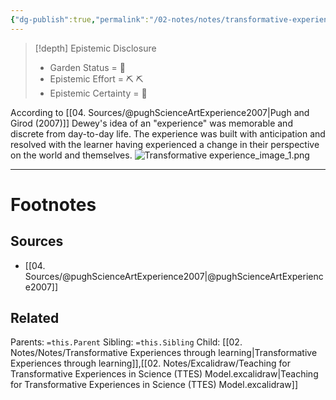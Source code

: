 ```yaml
---
{"dg-publish":true,"permalink":"/02-notes/notes/transformative-experience/","tags":["Note"],"created":"2024-07-04T10:58:28.278-03:00","updated":"2024-07-04T11:04:52.399-03:00"}
---
```


>[!depth] Epistemic Disclosure
>- Garden Status =  🌱
>- Epistemic Effort =  ⛏️ ⛏️
>- Epistemic Certainty =  🥽

According to [[04. Sources/@pughScienceArtExperience2007\|Pugh and Girod (2007)]] Dewey's idea of an "experience" was memorable and discrete from day-to-day life. The experience was built with anticipation and resolved with the learner having experienced a change in their perspective on the world and themselves. 
![Transformative experience_image_1.png](/img/user/attach/Transformative%20experience_image_1.png)



---
# Footnotes

## Sources
- [[04. Sources/@pughScienceArtExperience2007\|@pughScienceArtExperience2007]]
## Related
Parents: `=this.Parent`
Sibling: `=this.Sibling`
Child: [[02. Notes/Notes/Transformative Experiences through learning\|Transformative Experiences through learning]],[[02. Notes/Excalidraw/Teaching for Transformative Experiences in Science (TTES) Model.excalidraw\|Teaching for Transformative Experiences in Science (TTES) Model.excalidraw]]